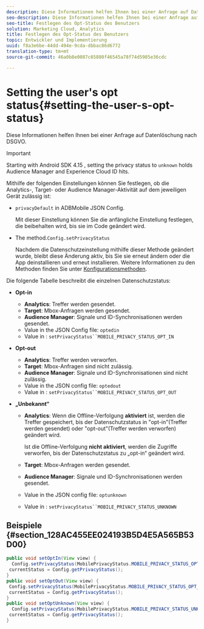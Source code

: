 ```yaml
---
description: Diese Informationen helfen Ihnen bei einer Anfrage auf Datenlöschung nach DSGVO.
seo-description: Diese Informationen helfen Ihnen bei einer Anfrage auf Datenlöschung nach DSGVO.
seo-title: Festlegen des Opt-Status des Benutzers
solution: Marketing Cloud, Analytics
title: Festlegen des Opt-Status des Benutzers
topic: Entwickler und Implementierung
uuid: f8a3e6be-44dd-494e-9cda-dbbac86d6772
translation-type: tm+mt
source-git-commit: 46a0b8e0087c65880f46545a78f74d5985e36cdc

---
```



# Setting the user's opt status{#setting-the-user-s-opt-status}

Diese Informationen helfen Ihnen bei einer Anfrage auf Datenlöschung nach DSGVO.

>[!IMPORTANT]
>
>Starting with Android SDK 4.15 , setting the privacy status to `unknown` holds Audience Manager and Experience Cloud ID hits.

Mithilfe der folgenden Einstellungen können Sie festlegen, ob die Analytics-, Target- oder Audience Manager-Aktivität auf dem jeweiligen Gerät zulässig ist:

* `privacyDefault` in ADBMobile JSON Config.[](/help/android/configuration/json-config/json-config.md)

   Mit dieser Einstellung können Sie die anfängliche Einstellung festlegen, die beibehalten wird, bis sie im Code geändert wird.

* The  method.`Config.setPrivacyStatus`

   Nachdem die Datenschutzeinstellung mithilfe dieser Methode geändert wurde, bleibt diese Änderung aktiv, bis Sie sie erneut ändern oder die App deinstallieren und erneut installieren. Weitere Informationen zu den Methoden finden Sie unter [Konfigurationsmethoden](/help/android/configuration/methods.md).

Die folgende Tabelle beschreibt die einzelnen Datenschutzstatus:

* **Opt-in**

   * **Analytics**: Treffer werden gesendet.
   * **Target**: Mbox-Anfragen werden gesendet.
   * **Audience Manager**: Signale und ID-Synchronisationen werden gesendet.
   * Value in the JSON Config file: `optedin`
   * Value in : `setPrivacyStatus``MOBILE_PRIVACY_STATUS_OPT_IN`

* **Opt-out**

   * **Analytics**: Treffer werden verworfen.
   * **Target**: Mbox-Anfragen sind nicht zulässig.
   * **Audience Manager**: Signale und ID-Synchronisationen sind nicht zulässig.
   * Value in the JSON config file: `optedout`
   * Value in : `setPrivacyStatus``MOBILE_PRIVACY_STATUS_OPT_OUT`

* **„Unbekannt“**

   * **Analytics**: Wenn die Offline-Verfolgung **aktiviert** ist, werden die Treffer gespeichert, bis der Datenschutzstatus in "opt-in"(Treffer werden gesendet) oder "opt-out"(Treffer werden verworfen) geändert wird.

      Ist die Offline-Verfolgung <b>nicht aktiviert</b>, werden die Zugriffe verworfen, bis der Datenschutzstatus zu „opt-in“ geändert wird.
   * **Target**: Mbox-Anfragen werden gesendet.
   * **Audience Manager**: Signale und ID-Synchronisationen werden gesendet.
   * Value in the JSON config file: `optunknown`
   * Value in : `setPrivacyStatus``MOBILE_PRIVACY_STATUS_UNKNOWN`

## Beispiele {#section_128AC455EE024193B5D4E5A565B53D00}

```java
public void setOptIn(View view) { 
  Config.setPrivacyStatus(MobilePrivacyStatus.MOBILE_PRIVACY_STATUS_OPT_IN); 
 currentStatus = Config.getPrivacyStatus(); 
} 
public void setOptOut(View view) { 
 Config.setPrivacyStatus(MobilePrivacyStatus.MOBILE_PRIVACY_STATUS_OPT_OUT); 
 currentStatus = Config.getPrivacyStatus(); 
} 
public void setOptUnknown(View view) { 
  Config.setPrivacyStatus(MobilePrivacyStatus.MOBILE_PRIVACY_STATUS_UNKNOWN); 
 currentStatus = Config.getPrivacyStatus(); 
}
```

